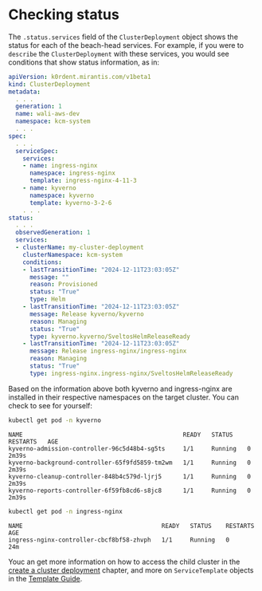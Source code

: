 # Checking status

The `.status.services` field of the `ClusterDeployment` object shows the status for each of the beach-head services.
For example, if you were to `describe` the `ClusterDeployment` with these services, you would see conditions that show
status information, as in:

```yaml
apiVersion: k0rdent.mirantis.com/v1beta1
kind: ClusterDeployment
metadata:
  . . .
  generation: 1
  name: wali-aws-dev
  namespace: kcm-system
  . . .
spec:
  . . .
  serviceSpec:
    services:
    - name: ingress-nginx
      namespace: ingress-nginx
      template: ingress-nginx-4-11-3
    - name: kyverno
      namespace: kyverno
      template: kyverno-3-2-6
    . . .
status:
  . . .
  observedGeneration: 1
  services:
  - clusterName: my-cluster-deployment
    clusterNamespace: kcm-system
    conditions:
    - lastTransitionTime: "2024-12-11T23:03:05Z"
      message: ""
      reason: Provisioned
      status: "True"
      type: Helm
    - lastTransitionTime: "2024-12-11T23:03:05Z"
      message: Release kyverno/kyverno
      reason: Managing
      status: "True"
      type: kyverno.kyverno/SveltosHelmReleaseReady
    - lastTransitionTime: "2024-12-11T23:03:05Z"
      message: Release ingress-nginx/ingress-nginx
      reason: Managing
      status: "True"
      type: ingress-nginx.ingress-nginx/SveltosHelmReleaseReady
```

Based on the information above both kyverno and ingress-nginx are installed in their respective namespaces on the target cluster.
You can check to see for yourself:

```bash
kubectl get pod -n kyverno
```
```console { .no-copy }
NAME                                             READY   STATUS    RESTARTS   AGE
kyverno-admission-controller-96c5d48b4-sg5ts     1/1     Running   0          2m39s
kyverno-background-controller-65f9fd5859-tm2wm   1/1     Running   0          2m39s
kyverno-cleanup-controller-848b4c579d-ljrj5      1/1     Running   0          2m39s
kyverno-reports-controller-6f59fb8cd6-s8jc8      1/1     Running   0          2m39s
```
```bash
kubectl get pod -n ingress-nginx 
```
```console { .no-copy }
NAME                                       READY   STATUS    RESTARTS   AGE
ingress-nginx-controller-cbcf8bf58-zhvph   1/1     Running   0          24m
```

Youc an get more information on how to access the child cluster in the [create a cluster deployment](../../admin/clusters/deploy-cluster.md)
chapter, and more on `ServiceTemplate` objects in the [Template Guide](../../reference/template/index.md).

